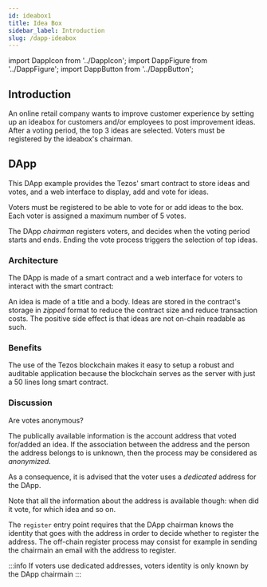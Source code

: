 ```yaml
---
id: ideabox1
title: Idea Box
sidebar_label: Introduction
slug: /dapp-ideabox
---
```


import DappIcon from '../DappIcon';
import DappFigure from '../DappFigure';
import DappButton from '../DappButton';

<DappFigure img='ideabox-screen.png' width='100%'/>

<DappButton url="https://edukera.github.io/completium-dapp-ideabox/" txt="open dapp"/>

## Introduction

An online retail company wants to improve customer experience by setting up an ideabox for customers and/or employees to post improvement ideas. After a voting period, the top 3 ideas are selected. Voters must be registered by the ideabox's chairman.

## DApp

This DApp example provides the Tezos' smart contract to store ideas and votes, and a web interface to display, add and vote for ideas.

Voters must be registered to be able to vote for or add ideas to the box. Each voter is assigned a maximum number of 5 votes.

The DApp *chairman* registers voters, and decides when the voting period starts and ends. Ending the vote process triggers the selection of top ideas.

### Architecture

The DApp is made of a smart contract and a web interface for voters to interact with the smart contract:

<DappFigure img='ideabox-archi.svg' width='80%'/>

An idea is made of a title and a body. Ideas are stored in the contract's storage in *zipped* format to reduce the contract size and reduce transaction costs. The positive side effect is that ideas are not on-chain readable as such.

### Benefits

The use of the Tezos blockchain makes it easy to setup a robust and auditable application because the blockchain serves as the server with just a 50 lines long smart contract.

### Discussion

Are votes anonymous?

The publically available information is the account address that voted for/added an idea. If the association between the address and the person the address belongs to is unknown, then the process may be considered as *anonymized*.

As a consequence, it is advised that the voter uses a *dedicated* address for the DApp.

Note that all the information about the address is available though: when did it vote, for which idea and so on.

The `register` entry point requires that the DApp chairman knows the identity that goes with the address in order to decide whether to register the address. The off-chain register process may consist for example in sending the chairmain an email with the address to register.

:::info
If voters use dedicated addresses, voters identity is only known by the DApp chairmain
:::

